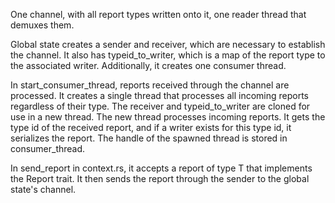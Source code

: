 One channel, with all report types written onto it, one reader thread that demuxes them.

Global state creates a sender and receiver, which are necessary to establish the channel. It also has typeid_to_writer, which is a map of the report type to the associated writer. Additionally, it creates one consumer thread. 

In start_consumer_thread, reports received through the channel are processed. It creates a single thread that processes all incoming reports regardless of their type. The receiver and typeid_to_writer are cloned for use in a new thread. The new thread processes incoming reports. It gets the type id of the received report, and if a writer exists for this type id, it serializes the report. The handle of the spawned thread is stored in consumer_thread. 

In send_report in context.rs, it accepts a report of type T that implements the Report trait. It then sends the report through the sender to the global state's channel.
